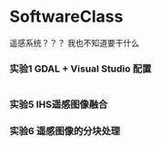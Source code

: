 # SoftwareClass
遥感系统？？？
我也不知道要干什么

### 实验1 GDAL + Visual Studio 配置
#
#
#
### 实验5 IHS遥感图像融合
### 实验6 遥感图像的分块处理
